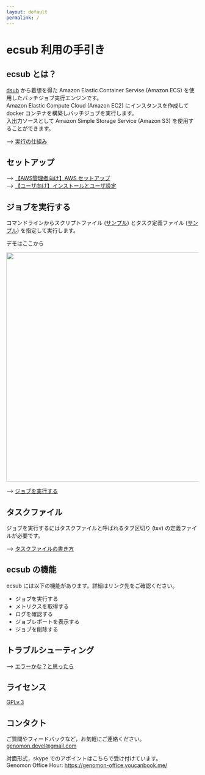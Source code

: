 ```yaml
---
layout: default
permalink: /
---
```


# ecsub 利用の手引き

## ecsub とは？

[dsub](https://github.com/DataBiosphere/dsub) から着想を得た Amazon Elastic Container Servise (Amazon ECS) を使用したバッチジョブ実行エンジンです。  
Amazon Elastic Compute Cloud (Amazon EC2) にインスタンスを作成して docker コンテナを構築しバッチジョブを実行します。  
入出力ソースとして Amazon Simple Storage Service (Amazon S3) を使用することができます。  

--> [実行の仕組み](./how-it-works)

## セットアップ

--> [【AWS管理者向け】AWS セットアップ](./setup#dependency)  
--> [【ユーザ向け】インストールとユーザ設定](./setup#getting-started-on-aws)  

## ジョブを実行する

コマンドラインからスクリプトファイル ([サンプル](./assets/examples/run-wordcount.sh)) とタスク定義ファイル ([サンプル](./assets/examples/tasks-wordcount.tsv)) を指定して実行します。

デモはここから

<a href="https://asciinema.org/a/jPvYTBjwnPOkLShtPega5qPvA"><img src="https://asciinema.org/a/jPvYTBjwnPOkLShtPega5qPvA.png" width="600"/></a>

--> [ジョブを実行する](./how-to-use)

## タスクファイル

ジョブを実行するにはタスクファイルと呼ばれるタブ区切り (tsv) の定義ファイルが必要です。  

--> [タスクファイルの書き方](./tasks-format)

## ecsub の機能

ecsub には以下の機能があります。詳細はリンク先をご確認ください。

 - ジョブを実行する
 - メトリクスを取得する
 - ログを確認する
 - ジョブレポートを表示する
 - ジョブを削除する

## トラブルシューティング

--> [エラーかな？と思ったら](./trouble-shooting)

## ライセンス

[GPLv.3](https://github.com/aokad/ecsub/blob/master/LICENSE)

## コンタクト

ご質問やフィードバックなど，お気軽にご連絡ください。
genomon.devel@gmail.com

対面形式，skype でのアポイントはこちらで受け付けています。  
Genomon Office Hour: https://genomon-office.youcanbook.me/

